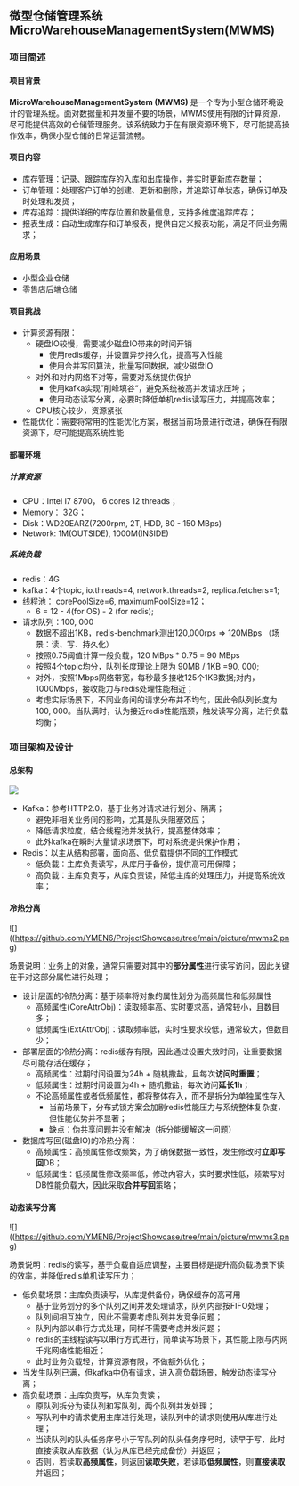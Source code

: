 ## 微型仓储管理系统 MicroWarehouseManagementSystem(MWMS)

### 项目简述

#### 项目背景

**MicroWarehouseManagementSystem (MWMS)** 是一个专为小型仓储环境设计的管理系统。面对数据量和并发量不要的场景，MWMS使用有限的计算资源，尽可能提供高效的仓储管理服务。该系统致力于在有限资源环境下，尽可能提高操作效率，确保小型仓储的日常运营流畅。



#### 项目内容

- 库存管理：记录、跟踪库存的入库和出库操作，并实时更新库存数量；
- 订单管理：处理客户订单的创建、更新和删除，并追踪订单状态，确保订单及时处理和发货；
- 库存追踪：提供详细的库存位置和数量信息，支持多维度追踪库存；
- 报表生成：自动生成库存和订单报表，提供自定义报表功能，满足不同业务需求；



#### 应用场景

- 小型企业仓储
- 零售店后端仓储



#### 项目挑战

- 计算资源有限：
  - 硬盘IO较慢，需要减少磁盘IO带来的时间开销
    - 使用redis缓存，并设置异步持久化，提高写入性能
    - 使用合并写回算法，批量写回数据，减少磁盘IO
  - 对外和对内网络不对等，需要对系统提供保护
    - 使用kafka实现”削峰填谷“，避免系统被高并发请求压垮；
    - 使用动态读写分离，必要时降低单机redis读写压力，并提高效率；
  - CPU核心较少，资源紧张
- 性能优化：需要将常用的性能优化方案，根据当前场景进行改进，确保在有限资源下，尽可能提高系统性能



#### 部署环境

##### 计算资源

- CPU：Intel I7 8700， 6 cores 12 threads；
- Memory： 32G；
- Disk：WD20EARZ(7200rpm, 2T, HDD, 80 - 150 MBps)
- Network: 1M(OUTSIDE), 1000M(INSIDE)

##### 系统负载

- redis：4G
- kafka：4个topic, io.threads=4, network.threads=2, replica.fetchers=1;
- 线程池： corePoolSize=6, maximumPoolSize=12；
  - 6 = 12 - 4(for OS) - 2 (for redis);
- 请求队列：100, 000
  - 数据不超出1KB，redis-benchmark测出120,000rps => 120MBps  （场景：读、写、持久化）
  - 按照0.75阈值计算一般负载，120 MBps * 0.75 = 90 MBps
  - 按照4个topic均分，队列长度理论上限为 90MB / 1KB =90, 000;
  - 对外，按照1Mbps网络带宽，每秒最多接收125个1KB数据;对内，1000Mbps，接收能力与redis处理性能相近；
  - 考虑实际场景下，不同业务间的请求分布并不均匀，因此令队列长度为100, 000。当队满时，认为接近redis性能瓶颈，触发读写分离，进行负载均衡；



### 项目架构及设计

#### 总架构

![](https://github.com/YMEN6/ProjectShowcase/tree/main/picture/mwms1.png)

- Kafka：参考HTTP2.0，基于业务对请求进行划分、隔离；
  - 避免非相关业务间的影响，尤其是队头阻塞效应；
  - 降低请求粒度，结合线程池并发执行，提高整体效率；
  - 此外kafka在瞬时大量请求场景下，可对系统提供保护作用；
- Redis：以主从结构部署，面向高、低负载提供不同的工作模式
  - 低负载：主库负责读写，从库用于备份，提供高可用保障；
  - 高负载：主库负责写，从库负责读，降低主库的处理压力，并提高系统效率；



#### 冷热分离

![]((https://github.com/YMEN6/ProjectShowcase/tree/main/picture/mwms2.png)

场景说明：业务上的对象，通常只需要对其中的**部分属性**进行读写访问，因此关键在于对这部分属性进行处理；

- 设计层面的冷热分离：基于频率将对象的属性划分为高频属性和低频属性
  - 高频属性(CoreAttrObj)：读取频率高、实时要求高，通常较小，且数目多；
  - 低频属性(ExtAttrObj)：读取频率低，实时性要求较低，通常较大，但数目少；
- 部署层面的冷热分离：redis缓存有限，因此通过设置失效时间，让重要数据尽可能存活在缓存；
  - 高频属性：过期时间设置为24h + 随机撒盐，且每次**访问时重置**；
  - 低频属性：过期时间设置为4h + 随机撒盐，每次访问**延长1h**；
  - 不论高频属性或者低频属性，都将整体存入，而不是拆分为单独属性存入
    - 当前场景下，分布式锁方案会加剧redis性能压力与系统整体复杂度，但性能优势并不显著；
    - 缺点：伪共享问题并没有解决（拆分能缓解这一问题）
- 数据库写回(磁盘IO)的冷热分离：
  - 高频属性：高频属性修改频繁，为了确保数据一致性，发生修改时**立即写回**DB；
  - 低频属性：低频属性修改频率低，修改内容大，实时要求性低，频繁写对DB性能负载大，因此采取**合并写回**策略；



#### 动态读写分离

![]((https://github.com/YMEN6/ProjectShowcase/tree/main/picture/mwms3.png)

场景说明：redis的读写，基于负载自适应调整，主要目标是提升高负载场景下读的效率，并降低redis单机读写压力；

- 低负载场景：主库负责读写，从库提供备份，确保缓存的高可用
  - 基于业务划分的多个队列之间并发处理请求，队列内部按FIFO处理；
  - 队列间相互独立，因此不需要考虑队列并发竞争问题；
  - 队列内部以串行方式处理，同样不需要考虑并发问题；
  - redis的主线程读写以串行方式进行，简单读写场景下，其性能上限与内网千兆网络性能相近；
  - 此时业务负载轻，计算资源有限，不做额外优化；
- 当发生队列已满，但kafka中仍有请求，进入高负载场景，触发动态读写分离；
- 高负载场景：主库负责写，从库负责读；
  - 原队列拆分为读队列和写队列，两个队列并发处理；
  - 写队列中的请求使用主库进行处理，读队列中的请求则使用从库进行处理；
  - 当读队列的队头任务序号小于写队列的队头任务序号时，读早于写，此时直接读取从库数据（认为从库已经完成备份）并返回；
  - 否则，若读取**高频属性**，则返回**读取失败**，若读取**低频属性**，则**直接读取**并返回；





